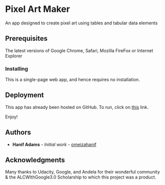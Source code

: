 # Pixel Art Maker

An app designed to create pixel art using tables and tabular data elements

## Prerequisites

The latest versions of Google Chrome, Safari, Mozilla FireFox or Internet Explorer

### Installing

This is a single-page web app, and hence requires no installation.

## Deployment

This app has already been hosted on GitHub. To run, click on [this](#https://omeizahanif.github.io) link.

Enjoy!

## Authors

* **Hanif Adams** - *Initial work* - [omeizahanif](#https://github.com/omeizahanif)

## Acknowledgments

Many thanks to Udacity, Google, and Andela for their wonderful community & the ALCWIthGoogle3.0 Scholarship to which this project was a product.
